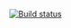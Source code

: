 [![Build status](https://ci.appveyor.com/api/projects/status/kskk4y27e12ka3kr/branch/main?svg=true)](https://ci.appveyor.com/project/Pavelll23/postmanecho/branch/main)